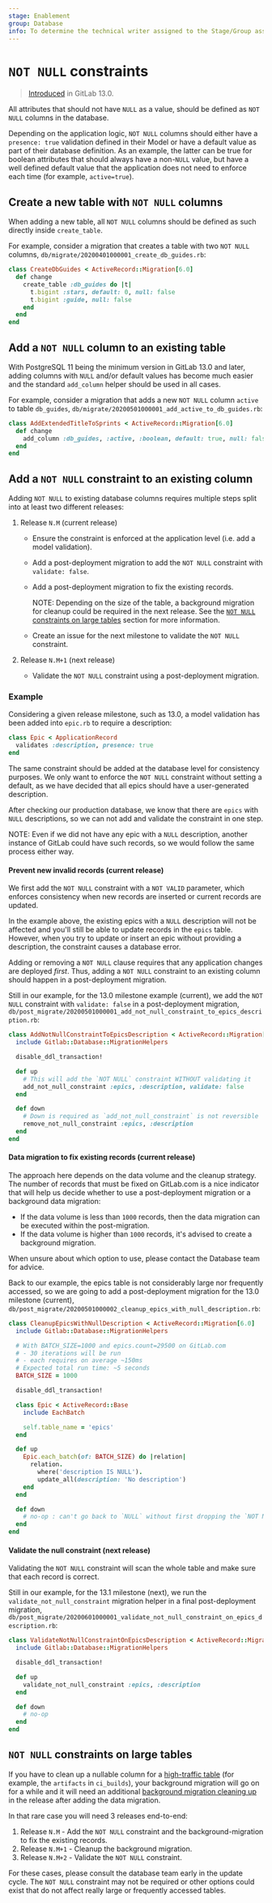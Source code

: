 ```yaml
---
stage: Enablement
group: Database
info: To determine the technical writer assigned to the Stage/Group associated with this page, see https://about.gitlab.com/handbook/engineering/ux/technical-writing/#assignments
---
```


# `NOT NULL` constraints

> [Introduced](https://gitlab.com/gitlab-org/gitlab/-/issues/38358) in GitLab 13.0.

All attributes that should not have `NULL` as a value, should be defined as `NOT NULL`
columns in the database.

Depending on the application logic, `NOT NULL` columns should either have a `presence: true`
validation defined in their Model or have a default value as part of their database definition.
As an example, the latter can be true for boolean attributes that should always have a non-`NULL`
value, but have a well defined default value that the application does not need to enforce each
time (for example, `active=true`).

## Create a new table with `NOT NULL` columns

When adding a new table, all `NOT NULL` columns should be defined as such directly inside `create_table`.

For example, consider a migration that creates a table with two `NOT NULL` columns,
`db/migrate/20200401000001_create_db_guides.rb`:

```ruby
class CreateDbGuides < ActiveRecord::Migration[6.0]
  def change
    create_table :db_guides do |t|
      t.bigint :stars, default: 0, null: false
      t.bigint :guide, null: false
    end
  end
end
```

## Add a `NOT NULL` column to an existing table

With PostgreSQL 11 being the minimum version in GitLab 13.0 and later, adding columns with `NULL` and/or
default values has become much easier and the standard `add_column` helper should be used in all cases.

For example, consider a migration that adds a new `NOT NULL` column `active` to table `db_guides`,
`db/migrate/20200501000001_add_active_to_db_guides.rb`:

```ruby
class AddExtendedTitleToSprints < ActiveRecord::Migration[6.0]
  def change
    add_column :db_guides, :active, :boolean, default: true, null: false
  end
end
```

## Add a `NOT NULL` constraint to an existing column

Adding `NOT NULL` to existing database columns requires multiple steps split into at least two
different releases:

1. Release `N.M` (current release)

   - Ensure the constraint is enforced at the application level (i.e. add a model validation).
   - Add a post-deployment migration to add the `NOT NULL` constraint with `validate: false`.
   - Add a post-deployment migration to fix the existing records.

     NOTE:
     Depending on the size of the table, a background migration for cleanup could be required in the next release.
     See the [`NOT NULL` constraints on large tables](not_null_constraints.md#not-null-constraints-on-large-tables) section for more information.

   - Create an issue for the next milestone to validate the `NOT NULL` constraint.

1. Release `N.M+1` (next release)

   - Validate the `NOT NULL` constraint using a post-deployment migration.

### Example

Considering a given release milestone, such as 13.0, a model validation has been added into `epic.rb`
to require a description:

```ruby
class Epic < ApplicationRecord
  validates :description, presence: true
end
```

The same constraint should be added at the database level for consistency purposes.
We only want to enforce the `NOT NULL` constraint without setting a default, as we have decided
that all epics should have a user-generated description.

After checking our production database, we know that there are `epics` with `NULL` descriptions,
so we can not add and validate the constraint in one step.

NOTE:
Even if we did not have any epic with a `NULL` description, another instance of GitLab could have
such records, so we would follow the same process either way.

#### Prevent new invalid records (current release)

We first add the `NOT NULL` constraint with a `NOT VALID` parameter, which enforces consistency
when new records are inserted or current records are updated.

In the example above, the existing epics with a `NULL` description will not be affected and you'll
still be able to update records in the `epics` table. However, when you try to update or insert
an epic without providing a description, the constraint causes a database error.

Adding or removing a `NOT NULL` clause requires that any application changes are deployed _first_.
Thus, adding a `NOT NULL` constraint to an existing column should happen in a post-deployment migration.

Still in our example, for the 13.0 milestone example (current), we add the `NOT NULL` constraint
with `validate: false` in a post-deployment migration,
`db/post_migrate/20200501000001_add_not_null_constraint_to_epics_description.rb`:

```ruby
class AddNotNullConstraintToEpicsDescription < ActiveRecord::Migration[6.0]
  include Gitlab::Database::MigrationHelpers

  disable_ddl_transaction!

  def up
    # This will add the `NOT NULL` constraint WITHOUT validating it
    add_not_null_constraint :epics, :description, validate: false
  end

  def down
    # Down is required as `add_not_null_constraint` is not reversible
    remove_not_null_constraint :epics, :description
  end
end
```

#### Data migration to fix existing records (current release)

The approach here depends on the data volume and the cleanup strategy. The number of records that
must be fixed on GitLab.com is a nice indicator that will help us decide whether to use a
post-deployment migration or a background data migration:

- If the data volume is less than `1000` records, then the data migration can be executed within the post-migration.
- If the data volume is higher than `1000` records, it's advised to create a background migration.

When unsure about which option to use, please contact the Database team for advice.

Back to our example, the epics table is not considerably large nor frequently accessed,
so we are going to add a post-deployment migration for the 13.0 milestone (current),
`db/post_migrate/20200501000002_cleanup_epics_with_null_description.rb`:

```ruby
class CleanupEpicsWithNullDescription < ActiveRecord::Migration[6.0]
  include Gitlab::Database::MigrationHelpers

  # With BATCH_SIZE=1000 and epics.count=29500 on GitLab.com
  # - 30 iterations will be run
  # - each requires on average ~150ms
  # Expected total run time: ~5 seconds
  BATCH_SIZE = 1000

  disable_ddl_transaction!

  class Epic < ActiveRecord::Base
    include EachBatch

    self.table_name = 'epics'
  end

  def up
    Epic.each_batch(of: BATCH_SIZE) do |relation|
      relation.
        where('description IS NULL').
        update_all(description: 'No description')
    end
  end

  def down
    # no-op : can't go back to `NULL` without first dropping the `NOT NULL` constraint
  end
end
```

#### Validate the null constraint (next release)

Validating the `NOT NULL` constraint will scan the whole table and make sure that each record is correct.

Still in our example, for the 13.1 milestone (next), we run the `validate_not_null_constraint`
migration helper in a final post-deployment migration,
`db/post_migrate/20200601000001_validate_not_null_constraint_on_epics_description.rb`:

```ruby
class ValidateNotNullConstraintOnEpicsDescription < ActiveRecord::Migration[6.0]
  include Gitlab::Database::MigrationHelpers

  disable_ddl_transaction!

  def up
    validate_not_null_constraint :epics, :description
  end

  def down
    # no-op
  end
end
```

## `NOT NULL` constraints on large tables

If you have to clean up a nullable column for a [high-traffic table](../migration_style_guide.md#high-traffic-tables)
(for example, the `artifacts` in `ci_builds`), your background migration will go on for a while and
it will need an additional [background migration cleaning up](../background_migrations.md#cleaning-up)
in the release after adding the data migration.

In that rare case you will need 3 releases end-to-end:

1. Release `N.M` - Add the `NOT NULL` constraint and the background-migration to fix the existing records.
1. Release `N.M+1` - Cleanup the background migration.
1. Release `N.M+2` - Validate the `NOT NULL` constraint.

For these cases, please consult the database team early in the update cycle. The `NOT NULL`
constraint may not be required or other options could exist that do not affect really large
or frequently accessed tables.
